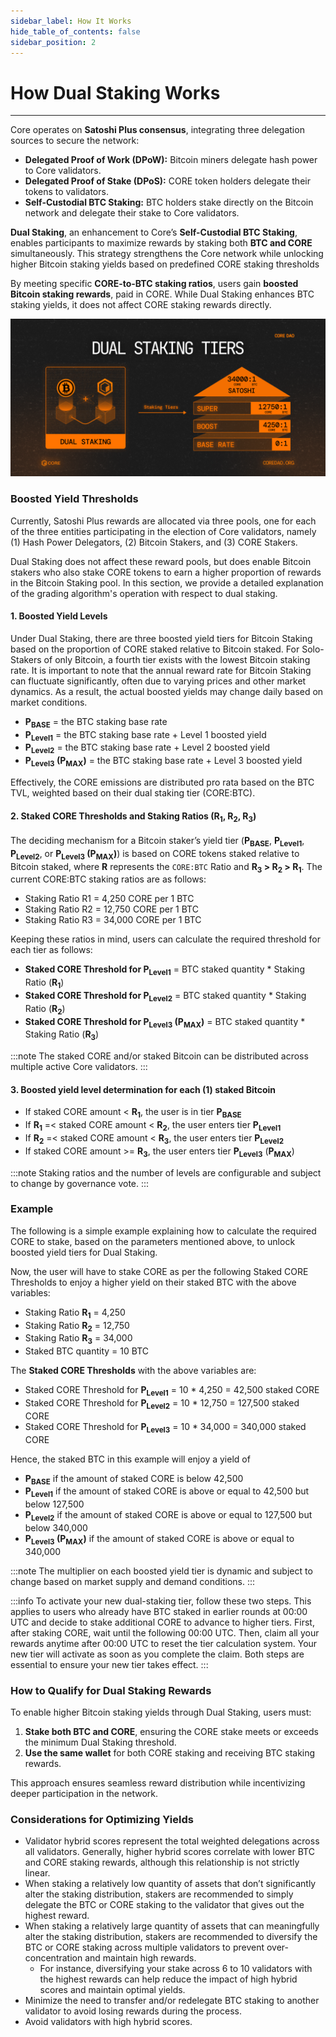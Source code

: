 ```yaml
---
sidebar_label: How It Works
hide_table_of_contents: false
sidebar_position: 2
---
```


# How Dual Staking Works

---

Core operates on **Satoshi Plus consensus**, integrating three delegation sources to secure the network:

- **Delegated Proof of Work (DPoW):** Bitcoin miners delegate hash power to Core validators.
- **Delegated Proof of Stake (DPoS):** CORE token holders delegate their tokens to validators.
- **Self-Custodial BTC Staking:** BTC holders stake directly on the Bitcoin network and delegate their stake to Core validators.

**Dual Staking**, an enhancement to Core’s **Self-Custodial BTC Staking**, enables participants to maximize rewards by staking both **BTC and CORE** simultaneously. This strategy strengthens the Core network while unlocking higher Bitcoin staking yields based on predefined CORE staking thresholds

By meeting specific **CORE-to-BTC staking ratios**, users gain **boosted Bitcoin staking rewards**, paid in CORE. While Dual Staking enhances BTC staking yields, it does not affect CORE staking rewards directly.

![image](../../static/img/dual-staking/dual-staking-tiers.png)

### Boosted Yield Thresholds

Currently, Satoshi Plus rewards are allocated via three pools, one for each of the three entities participating in the election of Core validators, namely (1) Hash Power Delegators, (2) Bitcoin Stakers, and (3) CORE Stakers.

Dual Staking does not affect these reward pools, but does enable Bitcoin stakers who also stake CORE tokens to earn a higher proportion of rewards in the Bitcoin Staking pool. In this section, we provide a detailed explanation of the grading algorithm's operation with respect to dual staking.

#### 1. **Boosted Yield Levels**

Under Dual Staking, there are three boosted yield tiers for Bitcoin Staking based on the proportion of CORE staked relative to Bitcoin staked. For Solo-Stakers of only Bitcoin, a fourth tier exists with the lowest Bitcoin staking rate. It is important to note that the annual reward rate for Bitcoin Staking can fluctuate significantly, often due to varying prices and other market dynamics. As a result, the actual boosted yields may change daily based on market conditions.

- **P<sub>BASE</sub>** \= the BTC staking base rate
- **P<sub>Level1</sub>** \= the BTC staking base rate \+ Level 1 boosted yield
- **P<sub>Level2</sub>** \= the BTC staking base rate \+ Level 2 boosted yield
- **P<sub>Level3</sub> (P<sub>MAX</sub>)** \= the BTC staking base rate \+ Level 3 boosted yield

Effectively, the CORE emissions are distributed pro rata based on the BTC TVL, weighted based on their dual staking tier (CORE:BTC).

#### 2. **Staked CORE Thresholds and Staking Ratios (R<sub>1</sub>, R<sub>2</sub>, R<sub>3</sub>)**

The deciding mechanism for a Bitcoin staker’s yield tier (**P<sub>BASE</sub>**, **P<sub>Level1</sub>**, **P<sub>Level2</sub>**, or **P<sub>Level3</sub> (P<sub>MAX</sub>)**) is based on CORE tokens staked relative to Bitcoin staked, where **R** represents the `CORE:BTC` Ratio and **R<sub>3</sub> \> R<sub>2</sub> \> R<sub>1</sub>**. The current CORE:BTC staking ratios are as follows:

- Staking Ratio R1 \= 4,250 CORE per 1 BTC
- Staking Ratio R2 \= 12,750 CORE per 1 BTC
- Staking Ratio R3 \= 34,000 CORE per 1 BTC

Keeping these ratios in mind, users can calculate the required threshold for each tier as follows:

- **Staked CORE Threshold for P<sub>Level1</sub>** \= BTC staked quantity \* Staking Ratio (**R<sub>1</sub>**)
- **Staked CORE Threshold for P<sub>Level2</sub>** \= BTC staked quantity \* Staking Ratio (**R<sub>2</sub>**)
- **Staked CORE Threshold for P<sub>Level3</sub> (P<sub>MAX</sub>)** \= BTC staked quantity \* Staking Ratio (**R<sub>3</sub>**)

:::note
The staked CORE and/or staked Bitcoin can be distributed across multiple active Core validators.
:::

#### 3. **Boosted yield level determination for each (1) staked Bitcoin**

- If staked CORE amount \< **R<sub>1</sub>**, the user is in tier **P<sub>BASE</sub>**
- If **R<sub>1</sub>** \=\< staked CORE amount \< **R<sub>2</sub>**, the user enters tier **P<sub>Level1</sub>**
- If **R<sub>2</sub>** \=\< staked CORE amount \< **R<sub>3</sub>**, the user enters tier **P<sub>Level2</sub>**
- If staked CORE amount \>= **R<sub>3</sub>**, the user enters tier **P<sub>Level3</sub>** (**P<sub>MAX</sub>**)

:::note
Staking ratios and the number of levels are configurable and subject to change by governance vote.
:::

### Example

The following is a simple example explaining how to calculate the required CORE to stake, based on the parameters mentioned above, to unlock boosted yield tiers for Dual Staking.

Now, the user will have to stake CORE as per the following Staked CORE Thresholds to enjoy a higher yield on their staked BTC with the above variables:

- Staking Ratio **R<sub>1</sub>** \= 4,250
- Staking Ratio **R<sub>2</sub>** \= 12,750
- Staking Ratio **R<sub>3</sub>** \= 34,000
- Staked BTC quantity \= 10 BTC

The **Staked CORE Thresholds** with the above variables are:

- Staked CORE Threshold for **P<sub>Level1</sub>** \= 10 \* 4,250 \= 42,500 staked CORE
- Staked CORE Threshold for **P<sub>Level2</sub>** \= 10 \* 12,750 \= 127,500 staked CORE
- Staked CORE Threshold for **P<sub>Level3</sub>** \= 10 \* 34,000 \= 340,000 staked CORE

Hence, the staked BTC in this example will enjoy a yield of

- **P<sub>BASE</sub>** if the amount of staked CORE is below 42,500
- **P<sub>Level1</sub>** if the amount of staked CORE is above or equal to 42,500 but below 127,500
- **P<sub>Level2</sub>** if the amount of staked CORE is above or equal to 127,500 but below 340,000
- **P<sub>Level3</sub> (P<sub>MAX</sub>)** if the amount of staked CORE is above or equal to 340,000

:::note
The multiplier on each boosted yield tier is dynamic and subject to change based on market supply and demand conditions.
:::

:::info
To activate your new dual-staking tier, follow these two steps. This applies to users who already have BTC staked in earlier rounds at 00:00 UTC and decide to stake additional CORE to advance to higher tiers. First, after staking CORE, wait until the following 00:00 UTC. Then, claim all your rewards anytime after 00:00 UTC to reset the tier calculation system. Your new tier will activate as soon as you complete the claim. Both steps are essential to ensure your new tier takes effect.
:::

### How to Qualify for Dual Staking Rewards

To enable higher Bitcoin staking yields through Dual Staking, users must:

1. **Stake both BTC and CORE**, ensuring the CORE stake meets or exceeds the minimum Dual Staking threshold.
2. **Use the same wallet** for both CORE staking and receiving BTC staking rewards.

This approach ensures seamless reward distribution while incentivizing deeper participation in the network.

### Considerations for Optimizing Yields

- Validator hybrid scores represent the total weighted delegations across all validators. Generally, higher hybrid scores correlate with lower BTC and CORE staking rewards, although this relationship is not strictly linear.
- When staking a relatively low quantity of assets that don’t significantly alter the staking distribution, stakers are recommended to simply delegate the BTC or CORE staking to the validator that gives out the highest reward.
- When staking a relatively large quantity of assets that can meaningfully alter the staking distribution, stakers are recommended to diversify the BTC or CORE staking across multiple validators to prevent over-concentration and maintain high rewards.
  - For instance, diversifying your stake across 6 to 10 validators with the highest rewards can help reduce the impact of high hybrid scores and maintain optimal yields.
- Minimize the need to transfer and/or redelegate BTC staking to another validator to avoid losing rewards during the process.
- Avoid validators with high hybrid scores.
